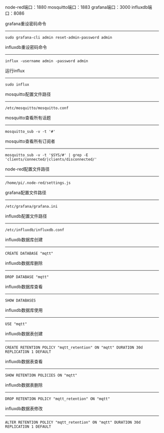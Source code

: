 node-red端口：1880
mosquitto端口：1883
grafana端口：3000
influxdb端口：8086

grafana重设密码命令
***
`sudo grafana-cli admin reset-admin-password admin`

influxdb重设密码命令
***
`influx -username admin -password admin`

运行influx
***
`sudo influx`


mosquitto配置文件路径
***
`/etc/mosquitto/mosquitto.conf`

mosquitto查看所有话题
***
`mosquitto_sub -v -t '#'`


mosquitto查看所有订阅者
***
`mosquitto_sub -v -t '$SYS/#' | grep -E 'clients/connected/|clients/disconnected/'`



node-red配置文件路径
***
`/home/pi/.node-red/settings.js`

grafana配置文件路径
***
`/etc/grafana/grafana.ini`

influxdb配置文件路径
***
`/etc/influxdb/influxdb.conf`

influxdb数据库创建
***
`CREATE DATABASE "mqtt"`

influxdb数据库删除
***
`DROP DATABASE "mqtt"`

influxdb数据库查看
***
`SHOW DATABASES`

influxdb数据库使用
***
`USE "mqtt"`

influxdb数据表创建
***
`CREATE RETENTION POLICY "mqtt_retention" ON "mqtt" DURATION 30d REPLICATION 1 DEFAULT`

influxdb数据表查看
***
`SHOW RETENTION POLICIES ON "mqtt"`

influxdb数据表删除
***
`DROP RETENTION POLICY "mqtt_retention" ON "mqtt"`

influxdb数据表修改
***
`ALTER RETENTION POLICY "mqtt_retention" ON "mqtt" DURATION 30d REPLICATION 1 DEFAULT`


